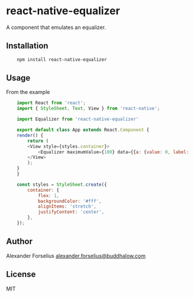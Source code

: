# react-native-equalizer

A component that emulates an equalizer.

## Installation

````sh
    npm install react-native-equalizer
````

## Usage

From the example

````javascript
    import React from 'react';
    import { StyleSheet, Text, View } from 'react-native';

    import Equalizer from 'react-native-equalizer'

    export default class App extends React.Component {
    render() {
        return (
        <View style={styles.container}>
            <Equalizer maximumValue={100} data={{a: {value: 0, label: 'Bass'}, b: {value:50, label: 'Trible'}, c: {value: 50, label: 'Test'}}} />
        </View>
        );
    }
    }

    const styles = StyleSheet.create({
        container: {
            flex: 1,
            backgroundColor: '#fff',
            alignItems: 'stretch',
            justifyContent: 'center',
        },
    });
````

## Author

Alexander Forselius <alexander.forselius@buddhalow.com>

## License

MIT

